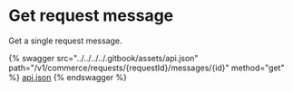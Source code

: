 # Get request message

Get a single request message.

{% swagger src="../../../../.gitbook/assets/api.json" path="/v1/commerce/requests/{requestId}/messages/{id}" method="get" %}
[api.json](../../../../.gitbook/assets/api.json)
{% endswagger %}

